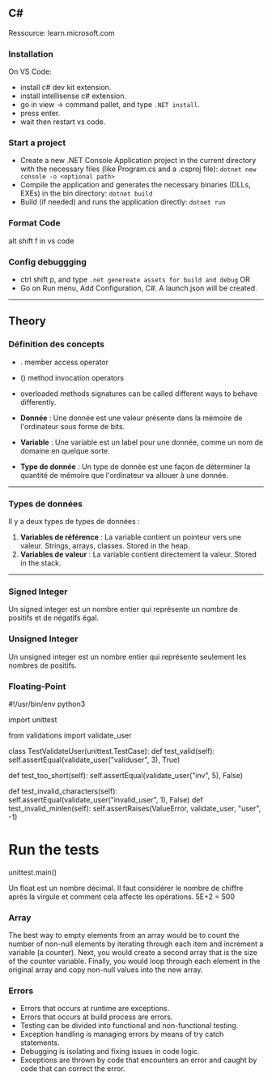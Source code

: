 ## C#

Ressource: learn.microsoft.com

### Installation

On VS Code:

- install c# dev kit extension.
- install intellisense c# extension.
- go in view -> command pallet, and type `.NET install`.
- press enter.
- wait then restart vs code.

### Start a project

- Create a new .NET Console Application project in the current directory with the necessary files (like Program.cs and a .csproj file):
  `dotnet new console -o <optional path>`
- Compile the application and generates the necessary binaries (DLLs, EXEs) in the bin directory:
  `dotnet build`
- Build (if needed) and runs the application directly:
  `dotnet run`

### Format Code

alt shift f in vs code

### Config debuggging

- ctrl shift p, and type `.net genereate assets for build and debug`
  OR
- Go on Run menu, Add Configuration, C#. A launch.json will be created.

---

## Theory

### Définition des concepts

- . member access operator
- () method invocation operators
- overloaded methods signatures can be called different ways to behave differently.
- **Donnée** : Une donnée est une valeur présente dans la mémoire de l'ordinateur sous forme de bits.

- **Variable** : Une variable est un label pour une donnée, comme un nom de domaine en quelque sorte.

- **Type de donnée** : Un type de donnée est une façon de déterminer la quantité de mémoire que l'ordinateur va allouer à une donnée.

---

### Types de données

Il y a deux types de types de données :

1. **Variables de référence** : La variable contient un pointeur vers une valeur. Strings, arrays, classes. Stored in the heap.
2. **Variables de valeur** : La variable contient directement la valeur. Stored in the stack.

---

### Signed Integer

Un signed integer est un nombre entier qui représente un nombre de positifs et de négatifs égal.

### Unsigned Integer

Un unsigned integer est un nombre entier qui représente seulement les nombres de positifs.

### Floating-Point

#!/usr/bin/env python3

import unittest

from validations import validate_user

class TestValidateUser(unittest.TestCase):
def test_valid(self):
self.assertEqual(validate_user("validuser", 3), True)

def test_too_short(self):
self.assertEqual(validate_user("inv", 5), False)

def test_invalid_characters(self):
self.assertEqual(validate_user("invalid_user", 1), False)
def test_invalid_minlen(self):
self.assertRaises(ValueError, validate_user, "user", -1)

# Run the tests

unittest.main()

Un float est un nombre décimal. Il faut considérer le nombre de chiffre après la virgule et comment cela affecte les opérations.
5E+2 = 500

### Array

The best way to empty elements from an array would be to count the number of non-null elements by iterating through each item and increment a variable (a counter). Next, you would create a second array that is the size of the counter variable. Finally, you would loop through each element in the original array and copy non-null values into the new array.

### Errors

- Errors that occurs at runtime are exceptions.
- Errors that occurs at build process are errors.
- Testing can be divided into functional and non-functional testing.
- Exception handling is managing errors by means of try catch statements.
- Debugging is isolating and fixing issues in code logic.
- Exceptions are thrown by code that encounters an error and caught by code that can correct the error.

